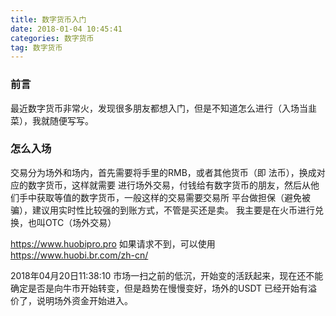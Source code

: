 ```yaml
---
title: 数字货币入门
date: 2018-01-04 10:45:41
categories: 数字货币
tag: 数字货币
---
```

### 前言
最近数字货币非常火，发现很多朋友都想入门，但是不知道怎么进行（入场当韭菜），我就随便写写。
### 怎么入场
交易分为场外和场内，首先需要将手里的RMB，或者其他货币（即 法币），换成对应的数字货币，这样就需要
进行场外交易，付钱给有数字货币的朋友，然后从他们手中获取等值的数字货币，一般这样的交易需要交易所
平台做担保（避免被骗），建议用实时性比较强的到账方式，不管是买还是卖。
我主要是在火币进行兑换，也叫OTC（场外交易）

https://www.huobipro.pro
如果请求不到，可以使用
https://www.huobi.br.com/zh-cn/


2018年04月20日11:38:10
市场一扫之前的低沉，开始变的活跃起来，现在还不能确定是否是向牛市开始转变，但是趋势在慢慢变好，场外的USDT 已经开始有溢价了，说明场外资金开始进入。
